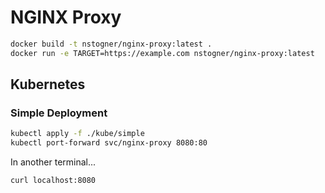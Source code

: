 # NGINX Proxy

```sh
docker build -t nstogner/nginx-proxy:latest .
docker run -e TARGET=https://example.com nstogner/nginx-proxy:latest
```

## Kubernetes

### Simple Deployment

```sh
kubectl apply -f ./kube/simple
kubectl port-forward svc/nginx-proxy 8080:80
```

In another terminal...

```sh
curl localhost:8080
```
